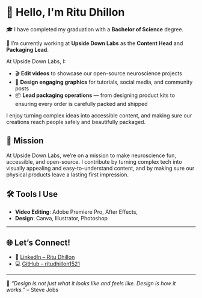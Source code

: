 # 👋 Hello, I'm Ritu Dhillon

🎓 I have completed my graduation with a **Bachelor of Science** degree.

💼 I’m currently working at **Upside Down Labs** as the **Content Head** and **Packaging Lead**.

At Upside Down Labs, I:
- 🎬 **Edit videos** to showcase our open-source neuroscience projects
- 🎨 **Design engaging graphics** for tutorials, social media, and community posts
- 📦 **Lead packaging operations** — from designing product kits to ensuring every order is carefully packed and shipped

I enjoy turning complex ideas into accessible content, and making sure our creations reach people safely and beautifully packaged.

## 🎯 Mission

At Upside Down Labs, we’re on a mission to make neuroscience fun, accessible, and open-source. I contribute by turning complex tech into visually appealing and easy-to-understand content, and by making sure our physical products leave a lasting first impression.

## 🛠️ Tools I Use

- **Video Editing**: Adobe Premiere Pro, After Effects, 
- **Design**: Canva, Illustrator, Photoshop


---

## 🌐 Let’s Connect!

- 🔗 [LinkedIn – Ritu Dhillon](https://www.linkedin.com/in/ritu-dhillon-827b22261)
- 💻 [GitHub – ritudhillon1521](https://github.com/ritudhillon1521)

---

📌 *“Design is not just what it looks like and feels like. Design is how it works.”* – Steve Jobs
